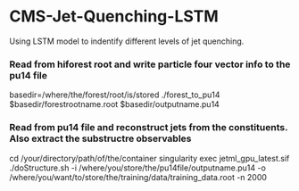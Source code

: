 # CMS-Jet-Quenching-LSTM
Using LSTM model to indentify different levels of jet quenching. 

### Read from hiforest root and write particle four vector info to the pu14 file
basedir=/where/the/forest/root/is/stored
./forest_to_pu14 $basedir/forestrootname.root $basedir/outputname.pu14

### Read from pu14 file and reconstruct jets from the constituents. Also extract the substructre observables
cd /your/directory/path/of/the/container
singularity exec jetml_gpu_latest.sif ./doStructure.sh -i /where/you/store/the/pu14file/outputname.pu14 -o /where/you/want/to/store/the/training/data/training_data.root -n 2000
